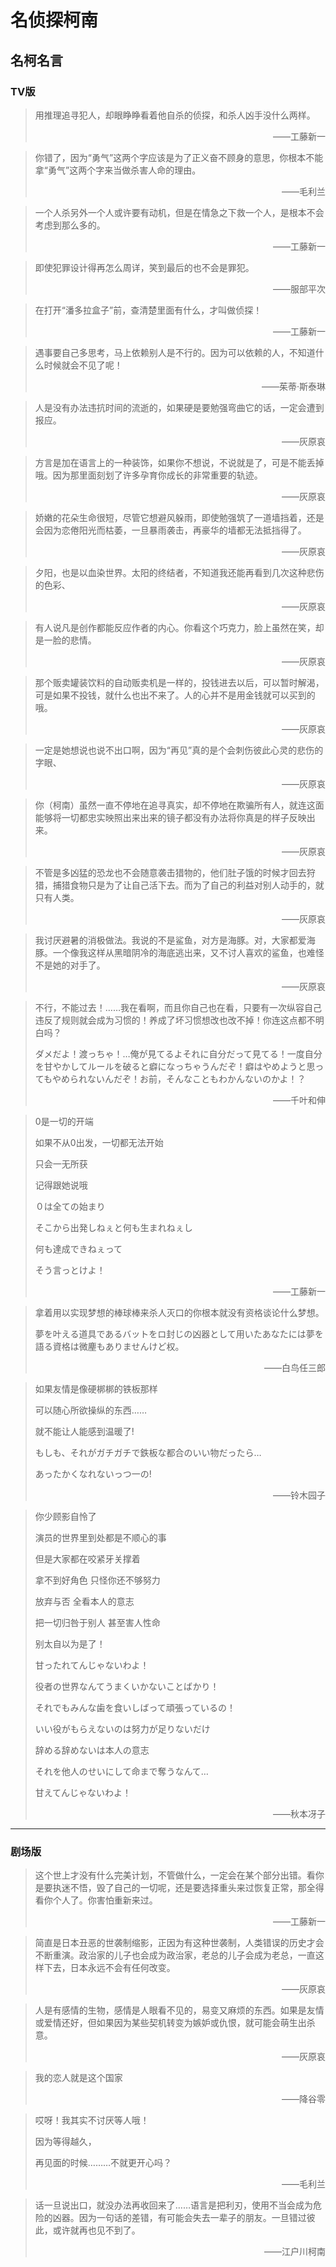 # 名侦探柯南

## 名柯名言

### TV版

> 用推理追寻犯人，却眼睁睁看着他自杀的侦探，和杀人凶手没什么两样。
>
> <p align="right">——工藤新一</p>

> 你错了，因为“勇气”这两个字应该是为了正义奋不顾身的意思，你根本不能拿“勇气”这两个字来当做杀害人命的理由。
>
> <p align="right">——毛利兰</p>

> 一个人杀另外一个人或许要有动机，但是在情急之下救一个人，是根本不会考虑到那么多的。
>
> <p align="right">——工藤新一</p>

> 即使犯罪设计得再怎么周详，笑到最后的也不会是罪犯。
>
> <p align="right"> ——服部平次</p>

> 在打开“潘多拉盒子”前，查清楚里面有什么，才叫做侦探！ 
>
> <p align="right">——工藤新一</p>

> 遇事要自己多思考，马上依赖别人是不行的。因为可以依赖的人，不知道什么时候就会不见了呢！
>
> <p align="right">——茱蒂·斯泰琳</p>

> 人是没有办法违抗时间的流逝的，如果硬是要勉强弯曲它的话，一定会遭到报应。
>
> <p align="right">——灰原哀</p>

> 方言是加在语言上的一种装饰，如果你不想说，不说就是了，可是不能丢掉哦。因为那里面刻划了许多孕育你成长的非常重要的轨迹。
>
> <p align="right">——灰原哀</p>

> 娇嫩的花朵生命很短，尽管它想避风躲雨，即使勉强筑了一道墙挡着，还是会因为恋倦阳光而枯萎，一旦暴雨袭击，再豪华的墙都无法抵挡得了。
>
> <p align="right">——灰原哀</p>

> 夕阳，也是以血染世界。太阳的终结者，不知道我还能再看到几次这种悲伤的色彩、
>
> <p align="right">——灰原哀</p>

> 有人说凡是创作都能反应作者的内心。你看这个巧克力，脸上虽然在笑，却是一脸的悲情。
>
> <p align="right">——灰原哀</p>

> 那个贩卖罐装饮料的自动贩卖机是一样的，投钱进去以后，可以暂时解渴，可是如果不投钱，就什么也出不来了。人的心并不是用金钱就可以买到的哦。
>
> <p align="right">——灰原哀</p>

> 一定是她想说也说不出口啊，因为“再见”真的是个会刺伤彼此心灵的悲伤的字眼、
>
> <p align="right">——灰原哀</p>

> 你（柯南）虽然一直不停地在追寻真实，却不停地在欺骗所有人，就连这面能够将一切都忠实映照出来出来的镜子都没有办法将你真是的样子反映出来。
>
> <p align="right">——灰原哀</p>

> 不管是多凶猛的恐龙也不会随意袭击猎物的，他们肚子饿的时候才回去狩猎，捕猎食物只是为了让自己活下去。而为了自己的利益对别人动手的，就只有人类。
>
> <p align="right">——灰原哀</p>

> 我讨厌避暑的消极做法。我说的不是鲨鱼，对方是海豚。对，大家都爱海豚。一个像我这样从黑暗阴冷的海底逃出来，又不讨人喜欢的鲨鱼，也难怪不是她的对手了。
>
> <p align="right">——灰原哀</p>

> 不行，不能过去！……我在看啊，而且你自己也在看，只要有一次纵容自己违反了规则就会成为习惯的！养成了坏习惯想改也改不掉！你连这点都不明白吗？
>
> ダメだよ！渡っちゃ！…俺が見てるよそれに自分だって見てる！一度自分を甘やかしてルールを破ると癖になっちゃうんだぞ！癖はやめようと思ってもやめられないんだぞ！お前，そんなこともわかんないのかよ！？
>
> <p align="right">——千叶和伸</p>

> 0是一切的开端
>
> 如果不从0出发，一切都无法开始
>
> 只会一无所获
>
> 记得跟她说哦
>
> ０は全ての始まり
>
> そこから出発しねぇと何も生まれねぇし
>
> 何も達成できねぇって
>
> そう言っとけよ！
>
> <p align="right">——工藤新一</p>

> 拿着用以实现梦想的棒球棒来杀人灭口的你根本就没有资格谈论什么梦想。
>
> 夢を叶える道具であるバットをロ封じの凶器として用いたあなたには夢を語る資格は微麈もありませんけど权。
>
> <p align="right">——白鸟任三郎</p>

> 如果友情是像硬梆梆的铁板那样
>
> 可以随心所欲操纵的东西……
>
> 就不能让人能感到温暖了!
>
> もしも、それがガチガチで鉄板な都合のいい物だったら…
>
> あったかくなれないっつ一の!
>
> <p align="right">——铃木园子</p>

> 你少顾影自怜了
>
> 演员的世界里到处都是不顺心的事
>
> 但是大家都在咬紧牙关撑着
>
> 拿不到好角色 只怪你还不够努力
>
> 放弃与否 全看本人的意志
>
> 把一切归咎于别人 甚至害人性命
>
> 别太自以为是了！
>
> 甘ったれてんじゃないわよ！
>
> 役者の世界なんてうまくいかないことばかり！
>
> それでもみんな歯を食いしばって頑張っているの！
>
> いい役がもらえないのは努力が足りないだけ
>
> 辞める辞めないは本人の意志
>
> それを他人のせいにして命まで奪うなんて…
>
> 甘えてんじゃないわよ！
>
> <p align="right">——秋本冴子</p>

***

 ### 剧场版

> 这个世上才没有什么完美计划，不管做什么，一定会在某个部分出错。看你是要执迷不悟，毁了自己的一切呢，还是要选择重头来过恢复正常，那全得看你个人了。你害怕重新来过。
>
> <p align="right">——工藤新一</p>

> 简直是日本丑恶的世袭制缩影，正因为有这种世袭制，人类错误的历史才会不断重演。政治家的儿子也会成为政治家，老总的儿子会成为老总，一直这样下去，日本永远不会有任何改变。
>
> <p align="right">——灰原哀</p>

> 人是有感情的生物，感情是人眼看不见的，易变又麻烦的东西。如果是友情或爱情还好，但如果因为某些契机转变为嫉妒或仇恨，就可能会萌生出杀意。
>
> <p align="right">——灰原哀</p>

> 我的恋人就是这个国家
>
> <p align="right">——降谷零</p>

> 哎呀！我其实不讨厌等人哦！
>
> 因为等得越久，
>
> 再见面的时候………不就更开心吗？
>
> <p align="right">——毛利兰</p>

> 话一旦说出口，就没办法再收回来了……语言是把利刃，使用不当会成为危险的凶器。因为一句话的差错，有可能会失去一辈子的朋友。一旦错过彼此，或许就再也见不到了。
>
> <p align="right">——江户川柯南</p>
